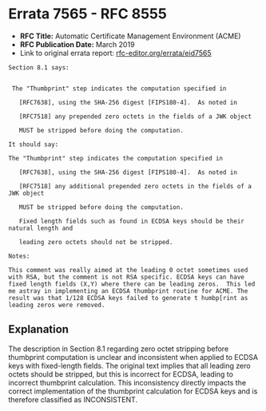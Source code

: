 # Errata 7565 - RFC 8555

- **RFC Title:** Automatic Certificate Management Environment (ACME)
- **RFC Publication Date:** March 2019
- Link to original errata report: [rfc-editor.org/errata/eid7565](https://www.rfc-editor.org/errata/eid7565)

```
Section 8.1 says:


 The "Thumbprint" step indicates the computation specified in
   [RFC7638], using the SHA-256 digest [FIPS180-4].  As noted in
   [RFC7518] any prepended zero octets in the fields of a JWK object
   MUST be stripped before doing the computation.

It should say:

The "Thumbprint" step indicates the computation specified in
   [RFC7638], using the SHA-256 digest [FIPS180-4].  As noted in
   [RFC7518] any additional prepended zero octets in the fields of a JWK object
   MUST be stripped before doing the computation.  
   Fixed length fields such as found in ECDSA keys should be their natural length and 
   leading zero octets should not be stripped.

Notes:

This comment was really aimed at the leading 0 octet sometimes used with RSA, but the comment is not RSA specific. ECDSA keys can have fixed length fields (X,Y) where there can be leading zeros.  This led me astray in implementing an ECDSA thumbprint routine for ACME. The result was that 1/128 ECDSA keys failed to generate t humbp[rint as leading zeros were removed.
```

## Explanation

The description in Section 8.1 regarding zero octet stripping before thumbprint computation is unclear and inconsistent when applied to ECDSA keys with fixed-length fields.  The original text implies that all leading zero octets should be stripped, but this is incorrect for ECDSA, leading to incorrect thumbprint calculation. This inconsistency directly impacts the correct implementation of the thumbprint calculation for ECDSA keys and is therefore classified as INCONSISTENT.
